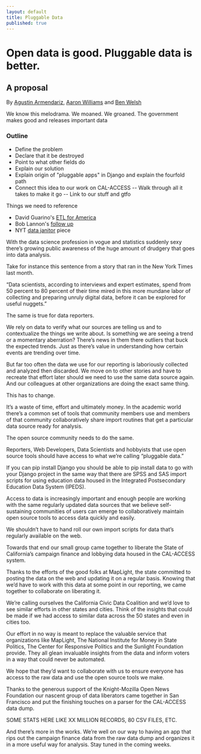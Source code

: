 ```yaml
---
layout: default
title: Pluggable Data
published: true
---
```


# Open data is good. Pluggable data is better.
## A proposal

By [Agustin Armendariz](mailto:aarmendariz@gmail.com), [Aaron Williams](mailto:awilliams@cironline.org) and [Ben Welsh](mailto:ben.welsh@gmail.com)

We know this melodrama. We moaned. We groaned. The government makes good and releases important data 

### Outline
- Define the problem
- Declare that it be destroyed
- Point to what other fields do
- Explain our solution
- Explain origin of "pluggable apps" in Django and explain the fourfold path
- Connect this idea to our work on CAL-ACCESS
-- Walk through all it takes to make it go 
-- Link to our stuff and gtfo

Things we need to reference

- David Guarino's [ETL for America](http://daguar.github.io/2014/03/17/etl-for-america/)
- Bob Lannon's [follow up](http://sunlightfoundation.com/blog/2014/03/21/data-plumbers/)
- NYT [data janitor](http://www.nytimes.com/2014/08/18/technology/for-big-data-scientists-hurdle-to-insights-is-janitor-work.html?_r=0) piece

With the data science profession in vogue and statistics suddenly sexy there’s growing public awareness of the huge amount of drudgery that goes into data analysis.
 
Take for instance this sentence from a story that ran in the New York Times last month.
 
 “Data scientists, according to interviews and expert estimates, spend from 50 percent to 80 percent of their time mired in this more mundane labor of collecting and preparing unruly digital data, before it can be explored for useful nuggets.”
 
The same is true for data reporters.
 
We rely on data to verify what our sources are telling us and to contextualize the things we write about. Is something we are seeing a trend or a momentary aberration? There’s news in them there outliers that buck the expected trends. Just as there’s value in understanding how certain events are trending over time.
 
But far too often the data we use for our reporting is laboriously collected and analyzed then discarded. We move on to other stories and have to recreate that effort later should we need to use the same data source again. And our colleagues at other organizations are doing the exact same thing.
 
This has to change.
 
It’s a waste of time, effort and ultimately money. In the academic world there’s a common set of tools that community members use and members of that community collaboratively share import routines that get a particular data source ready for analysis.
 
The open source community needs to do the same.
 
Reporters, Web Developers,  Data Scientists and hobbyists that use open source tools should have access to what we’re calling “pluggable data.”
 
If you can pip install Django you should be able to pip install data to go with your Django project in the same way that there are SPSS and SAS import scripts for using education data housed in the Integrated Postsecondary Education Data System (IPEDS).
 
Access to data is increasingly important and enough people are working with the same regularly updated data sources that we believe self-sustaining communities of users can emerge to collaboratively maintain open source tools to access data quickly and easily.
 
We shouldn’t have to hand roll our own import scripts for data that’s regularly available on the web.
 
Towards that end our small group came together to liberate the State of California’s campaign finance and lobbying data housed in the CAL-ACCESS system.
 
Thanks to the efforts of the good folks at MapLight, the state committed to posting the data on the web and updating it on a regular basis. Knowing that we’d have to work with this data at some point in our reporting, we came together to collaborate on liberating it.
 
We’re calling ourselves the California Civic Data Coalition and we’d love to see similar efforts in other states and cities. Think of the insights that could be made if we had access to similar data across the 50 states and even in cities too.
 
Our effort in no way is meant to replace the valuable service that organizations like MapLight, The National Institute for Money in State Politics, The Center for Responsive Politics and the Sunlight Foundation provide. They all glean invaluable insights from the data and inform voters in a way that could never be automated.
 
We hope that they’d want to collaborate with us to ensure everyone has access to the raw data and use the open source tools we make.
 
Thanks to the generous support of the Knight-Mozilla Open News Foundation our nascent group of data liberators came together in San Francisco and put the finishing touches on a parser for the CAL-ACCESS data dump.
 
SOME STATS HERE LIKE XX MILLION RECORDS, 80 CSV FILES, ETC.  
 
And there’s more in the works. We’re well on our way to having an app that rips out the campaign finance data from the raw data dump and organizes it in a more useful way for analysis. Stay tuned in the coming weeks.